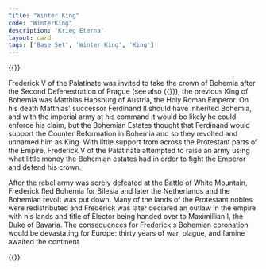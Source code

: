 ```yaml
---
title: "Winter King"
code: "WinterKing"
description: 'Krieg Eterna'
layout: card
tags: ['Base Set', 'Winter King', 'King']
---
```

{{<card-detail-page title="WinterKing" artwork="Portrait of Frederick V Elector Palatine by Michiel Jansz. van Mierevelt (1632)" >}}
<p class="rule-paragraph">
Frederick V of the Palatinate was invited to take the crown of Bohemia after the Second Defenestration of Prague (see also {{<cardlink name="Zealot" code="zealot">}}), the previous King of Bohemia was Matthias Hapsburg of Austria, the Holy Roman Emperor. On his death Matthias' successor Ferdinand II should have inherited Bohemia, and with the imperial army at his command it would be likely he could enforce his claim, but the Bohemian Estates thought that Ferdinand would support the Counter Reformation in Bohemia and so they revolted and unnamed him as King. With little support from across the Protestant parts of the Empire, Frederick V of the Palatinate attempted to raise an army using what little money the Bohemian estates had in order to fight the Emperor and defend his crown.
</p> 
<p class="rule-paragraph">
After the rebel army was sorely defeated at the Battle of White Mountain, Frederick fled Bohemia for Silesia and later the Netherlands and the Bohemian revolt was put down. Many of the lands of the Protestant nobles were redistributed and Frederick was later declared an outlaw in the empire with his lands and title of Elector being handed over to Maximillian I, the Duke of Bavaria. The consequences for Frederick's Bohemian coronation would be devastating for Europe: thirty years of war, plague, and famine awaited the continent. 
</p>
{{</card-detail-page>}}